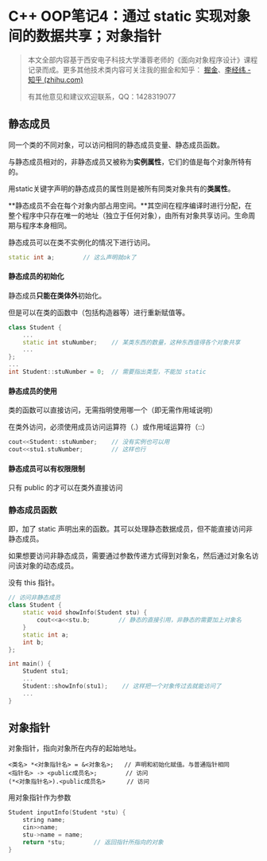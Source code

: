 # C++ OOP笔记4：通过 static 实现对象间的数据共享；对象指针

> 本文全部内容基于西安电子科技大学潘蓉老师的《面向对象程序设计》课程记录而成。更多其他技术类内容可关注我的掘金和知乎： [掘金](https://juejin.cn/user/1996368848621319/posts)、[李经纬 - 知乎 (zhihu.com)](https://www.zhihu.com/people/li-jing-wei-78/posts)
>
> 有其他意见和建议欢迎联系，QQ：1428319077

## 静态成员

同一个类的不同对象，可以访问相同的静态成员变量、静态成员函数。

与静态成员相对的，非静态成员又被称为**实例属性**，它们的值是每个对象所特有的。

用static关键字声明的静态成员的属性则是被所有同类对象共有的**类属性**。

**静态成员不会在每个对象内部占用空间。**其空间在程序编译时进行分配，在整个程序中只存在唯一的地址（独立于任何对象），由所有对象共享访问。生命周期与程序本身相同。

静态成员可以在类不实例化的情况下进行访问。

```cpp
static int a;        // 这么声明就ok了
```



#### 静态成员的初始化

静态成员**只能在类体外**初始化。

但是可以在类的函数中（包括构造器等）进行重新赋值等。

```cpp
class Student {
    ...
    static int stuNumber;    // 某类东西的数量，这种东西值得各个对象共享
    ...
};
...
int Student::stuNumber = 0;  // 需要指出类型，不能加 static
```

#### 静态成员的使用

类的函数可以直接访问，无需指明使用哪一个（即无需作用域说明）

在类外访问，必须使用成员访问运算符（.）或作用域运算符（::）

```cpp
cout<<Student::stuNumber;    // 没有实例也可以用
cout<<stu1.stuNumber;        // 这样也行
```

#### 静态成员可以有权限限制

只有 public 的才可以在类外直接访问



### 静态成员函数

即，加了 static 声明出来的函数。其可以处理静态数据成员，但不能直接访问非静态成员。

如果想要访问非静态成员，需要通过参数传递方式得到对象名，然后通过对象名访问该对象的动态成员。

没有 this 指针。

```cpp
// 访问非静态成员
class Student {
    static void showInfo(Student stu) {
        cout<<a<<stu.b;        // 静态的直接引用，非静态的需要加上对象名
    }
    static int a;
    int b;
};

int main() {
    Student stu1;
    ...
    Student::showInfo(stu1);    // 这样把一个对象传过去就能访问了
    ...
}
```



## 对象指针

对象指针，指向对象所在内存的起始地址。

```
<类名> *<对象指针名> = &<对象名>;   // 声明和初始化赋值。与普通指针相同
<指针名> -> <public成员名>;        // 访问
(*<对象指针名>).<public成员名>      // 访问
```



用对象指针作为参数

```cpp
Student inputInfo(Student *stu) {
    string name;
    cin>>name;
    stu->name = name;
    return *stu;        // 返回指针所指向的对象
}
```

